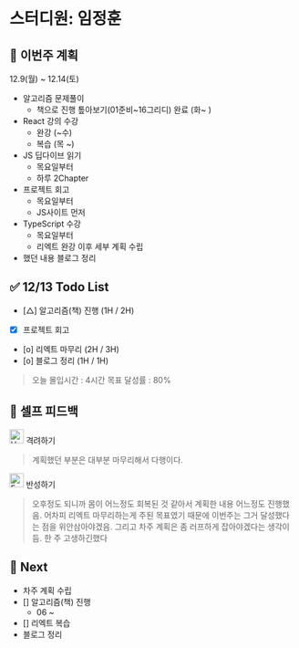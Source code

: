 # 스터디원: 임정훈

## 🚀 이번주 계획

12.9(월) ~ 12.14(토)

- 알고리즘 문제풀이
  - 책으로 진행 톺아보기(01준비~16그리디) 완료 (화~ )
- React 강의 수강
  - 완강 (~수)
  - 복습 (목 ~)
- JS 딥다이브 읽기
  - 목요일부터
  - 하루 2Chapter
- 프로젝트 회고
  - 목요일부터
  - JS사이트 먼저
- TypeScript 수강
  - 목요일부터
  - 리엑트 완강 이후 세부 계획 수립
- 했던 내용 블로그 정리

## ✅ 12/13 Todo List

- [△] 알고리즘(책) 진행 (1H / 2H)
- [x] 프로젝트 회고
- [o] 리엑트 마무리 (2H / 3H)
- [o] 블로그 정리 (1H / 1H)

> 오늘 몰입시간 : 4시간
> 목표 달성률 : 80%

## 🎉 셀프 피드백

<img src="https://raw.githubusercontent.com/Tarikul-Islam-Anik/Animated-Fluent-Emojis/master/Emojis/Smilies/Hugging%20Face.png" alt="Hugging Face" width="25" height="25"> 격려하기</img>

> 계획했던 부분은 대부분 마무리해서 다행이다.

<img src="https://raw.githubusercontent.com/Tarikul-Islam-Anik/Animated-Fluent-Emojis/master/Emojis/Smilies/Face%20with%20Monocle.png" alt="Face with Monocle" width="25" height="25"> 반성하기</img>

> 오후정도 되니까 몸이 어느정도 회복된 것 같아서 계획한 내용 어느정도 진행했음. 어차피 리엑트 마무리하는게 주된 목표였기 때문에 이번주는 그거 달성했다는 점을 위안삼아야겠음. 그리고 차주 계획은 좀 러프하게 잡아야겠다는 생각이 듬. 한 주 고생하긴했다

## 🌱 Next

- 차주 계획 수립
- [] 알고리즘(책) 진행
  - 06 ~
- [] 리엑트 복습
- 블로그 정리
